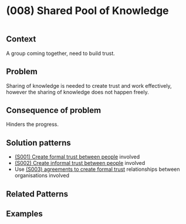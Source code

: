 # (008) Shared Pool of Knowledge

<image>

## Context

A group coming together, need to build trust.

## Problem

Sharing of knowledge is needed to create trust and work effectively, however the sharing of knowledge does not happen freely.

## Consequence of problem

Hinders the progress.

## Solution patterns

* [(S001) Create formal trust between people](../../solution%20patterns/(S001)%20Create%20formal%20trust%20between%20people/README.md) involved
* [(S002) Create informal trust between people](../../solution%20patterns/(S002)%20Create%20informal%20trust%20between%20people/README.md) involved
* Use [(S003) agreements to create formal trust](../../solution%20patterns/(S003)%20Agreements%20to%20create%20trust/README.md) relationships between organisations involved

## Related Patterns

## Examples

<links to examples>